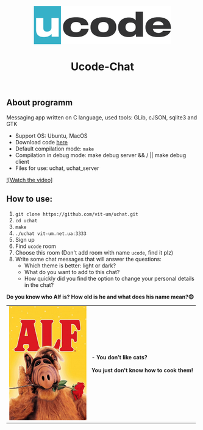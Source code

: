 <p align="center">
    <a href="https://ucode.world/en/" target="_blank">
        <img src="ucode_logo_minimal.png?raw=true" height="100px">
    </a>
    <h1 align="center">Ucode-Chat</h1>
    <br>
</p>

## About programm

Messaging app written on C language, used tools: GLib, cJSON, sqlite3 and GTK  

- Support OS: Ubuntu, MacOS
- Download code [here](.)
- Default compilation mode: `make`
- Compilation in debug mode: make debug server && / || make debug client
- Files for use: uchat, uchat_server

[![Watch the video]](https://www.youtube.com/embed/nfWz2LhWfvM)

## How to use:
1. `git clone https://github.com/vit-um/uchat.git`
2. `cd uchat`
3. `make`
4. `./uchat vit-um.net.ua:3333`
5. Sign up
6. Find `ucode` room
7. Choose this room (Don't add room with name `ucode`, find it plz)
8. Write some chat messages that will answer the questions:
	+ Which theme is better: light or dark?
	+ What do you want to add to this chat?
	+ How quickly did you find the option to change your personal details in the chat?

**Do you know who Alf is? How old is he and what does his name mean?😊**

<table>
	<tr>
		<td>
<a><img src="Alf.jpg" height="300px"></a>
		</td>
		<td>
<b>- You don’t like cats? <BR><BR>You just don't know how to cook them!</b>			
 		</td>
	</tr>
</table>

